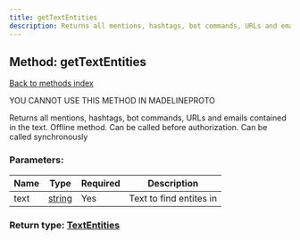 ```yaml
---
title: getTextEntities
description: Returns all mentions, hashtags, bot commands, URLs and emails contained in the text. Offline method. Can be called before authorization. Can be called synchronously
---
```

## Method: getTextEntities  
[Back to methods index](index.md)


YOU CANNOT USE THIS METHOD IN MADELINEPROTO


Returns all mentions, hashtags, bot commands, URLs and emails contained in the text. Offline method. Can be called before authorization. Can be called synchronously

### Parameters:

| Name     |    Type       | Required | Description |
|----------|---------------|----------|-------------|
|text|[string](../types/string.md) | Yes|Text to find entites in|


### Return type: [TextEntities](../types/TextEntities.md)

